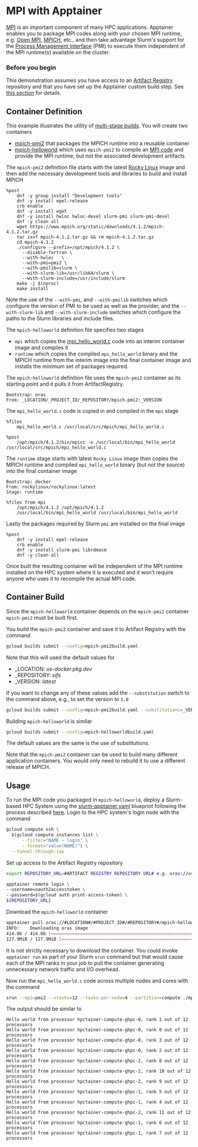 # MPI with Apptainer

[MPI](https://en.wikipedia.org/wiki/Message_Passing_Interface) is an important component of many HPC applications. Apptainer enables you to package MPI codes along with your chosen MPI runtime, e.g. [Open MPI](https://www.open-mpi.org/), [MPICH](https://www.mpich.org/), etc., and then take advantage Slurm's support for the [Process Management Interface](https://link.springer.com/chapter/10.1007/978-3-642-15646-5_4) (PMI) to execute them independent of the MPI runtime(s) available on the cluster.

### Before you begin
This demonstration assumes you have access to an [Artifact Registry](https://cloud.google.com/artifact-registry) repository and that you have set up the Apptainer custom build step. See [this section](../../README.md#before-you-begin) for details.

## Container Definition

This example illustrates the utility of [multi-stage builds](https://apptainer.org/docs/user/latest/definition_files.html#multi-stage-builds). You will create two containers
- [mpich-pmi2](./mpich-pmi2.def) that packages the MPICH runtime into a reusable container
- [mpich-helloworld](./mpich-helloworld.def) which uses `mpich-pmi2` to compile an [MPI code](./mpi_hello_world.c) and provide the MPI runtime, but not the associated development artifacts

The `mpich-pmi2` definition file starts with the latest [Rocky Linux](https://rockylinux.org/) image and then add the necessary development tools and libraries to build and install MPICH

```
%post
    dnf -y group install "Development tools"
    dnf -y install epel-release
    crb enable
    dnf -y install wget
    dnf -y install hwloc hwloc-devel slurm-pmi slurm-pmi-devel
    dnf -y clean all
    wget https://www.mpich.org/static/downloads/4.1.2/mpich-4.1.2.tar.gz
    tar zxvf mpich-4.1.2.tar.gz && rm mpich-4.1.2.tar.gz
    cd mpich-4.1.2
    ./configure --prefix=/opt/mpich/4.1.2 \
      --disable-fortran \
      --with-hwloc   \
      --with-pmi=pmi2 \
      --with-pmilib=slurm \
      --with-slurm-lib=/usr/lib64/slurm \
      --with-slurm-include=/usr/include/slurm
    make -j $(nproc)
    make install
```

Note the use of the `--with-pmi`, and `--with-pmilib` switches which configure the version of PMI to be used as well as the provider, and the `--with-slurm-lib` and `--with-slurm-include` switches which configure the paths to the Slurm libraries and include files.

The `mpich-helloworld` definition file specifies two stages
- `mpi` which copies the [mpi_hello_world.c](./mpi_hello_world.c) code into an interim container image and compiles it
- `runtime` which copies the compiled `mpi_hello_world` binary and the MPICH runtime from the interim image into the final container image and installs the minimum set of packages required.

The `mpich-helloworld` definition file uses the `mpich-pmi2` container as its starting point and it pulls it from ArtifactRegistry.

```
Bootstrap: oras
From: _LOCATION/_PROJECT_ID/_REPOSITORY/mpich-pmi2:_VERSION
```

The `mpi_hello_world.c` code is copied in and compiled in the `mpi` stage

```
%files
    mpi_hello_world.c /usr/local/src/mpich/mpi_hello_world.c

%post
    /opt/mpich/4.1.2/bin/mpicc -o /usr/local/bin/mpi_hello_world /usr/local/src/mpich/mpi_hello_world.c
```

The `runtime` stage starts with latest `Rocky Linux` image then copies the MPICH runtime and compiled `mpi_hello_world` binary (but not the source) into the final container image


```
Bootstrap: docker
From: rockylinux/rockylinux:latest
Stage: runtime

%files from mpi
    /opt/mpich/4.1.2 /opt/mpich/4.1.2
    /usr/local/bin/mpi_hello_world /usr/local/bin/mpi_hello_world
```

Lastly the packages required by Slurm `pmi` are installed on the final image

```
%post
    dnf -y install epel-release
    crb enable
    dnf -y install slurm-pmi librdmacm
    dnf -y clean all
```

Once built the resulting container will be independent of the MPI runtime installed on the HPC system where it is executed and it won't require anyone who uses it to recompile the actual MPI code.

## Container Build

Since the `mpich-helloworld` container depends on the `mpich-pmi2` container `mpich-pmi2` must be built first.

You build the `mpich-pmi2` container and save it to Artifact Registry with the command

```bash
gcloud builds submit --config=mpich-pmi2build.yaml
```

Note that this will used the default values for
- _LOCATION: _*us-docker.pkg.dev*_
- _REPOSITORY: _*sifs*_
- _VERSION: _*latest*_

If you want to change any of these values add the `--substitution` switch to the command above, e.g., to set the version to `1.0`

```bash
gcloud builds submit --config=mpich-pmi2build.yaml --substitutions=_VERSION=1.0
```

Building `mpich-helloworld` is similar

```bash
gcloud builds submit --config=mpich-helloworldbuild.yaml
```

The default values are the same is the use of substitutions.

Note that the `mpich-pmi2` container can be used to build many different application containers. You would only need to rebuild it to use a different release of MPICH.

## Usage

To run the MPI code you packaged in `mpich-helloworld`, deploy a Slurm-based HPC System using the [slurm-apptainer.yaml](../../../cluster/slurm-apptainer.yaml) blueprint following the process described [here](../../../cluster/README.md). Login to the HPC system's login node with the command

```bash
gcloud compute ssh \
  $(gcloud compute instances list \
      --filter="NAME ~ login" \
      --format="value(NAME)") \
  --tunnel-through-iap
```

Set up access to the Artifact Registry repository

```bash
export REPOSITORY_URL=#ARTIFACT REGISTRY REPOSITORY URL# e.g. oras://us-docker.pkg.dev/myproject/sifs
```

```bash
apptainer remote login \
--username=oauth2accesstoken \
--password=$(gcloud auth print-access-token) \ 
${REPOSITORY_URL}
```

Download the `mpich-helloworld` container

```bash
apptainer pull oras://#LOCATION#/#PROJECT_ID#/#REPOSITORY#/mpich-helloworld:latest
INFO:    Downloading oras image
414.0b / 414.0b [=============================================================================================================================] 100 %0s
127.9MiB / 127.9MiB [============================================================================================================] 100 % 199.8 MiB/s 0s
```

It is not strictly necessary to download the container. You could invoke `apptainer run` as part of your Slurm `srun` command but that would cause each of the MPI ranks in your job to pull the container generating unnecessary network traffic and I/O overhead.

Now run the `mpi_hello_world.c` code across multiple nodes and cores with the command

```bash
srun --mpi=pmi2 --ntasks=12 --tasks-per-node=4 --partition=compute ./mpich-helloworld_latest.sif /usr/local/bin/mpi_hello_world
```

The output should be similar to

```
Hello world from processor hpctainer-compute-ghpc-0, rank 1 out of 12 processors
Hello world from processor hpctainer-compute-ghpc-0, rank 0 out of 12 processors
Hello world from processor hpctainer-compute-ghpc-0, rank 3 out of 12 processors
Hello world from processor hpctainer-compute-ghpc-0, rank 2 out of 12 processors
Hello world from processor hpctainer-compute-ghpc-2, rank 8 out of 12 processors
Hello world from processor hpctainer-compute-ghpc-2, rank 10 out of 12 processors
Hello world from processor hpctainer-compute-ghpc-2, rank 9 out of 12 processors
Hello world from processor hpctainer-compute-ghpc-1, rank 5 out of 12 processors
Hello world from processor hpctainer-compute-ghpc-1, rank 4 out of 12 processors
Hello world from processor hpctainer-compute-ghpc-2, rank 11 out of 12 processors
Hello world from processor hpctainer-compute-ghpc-1, rank 6 out of 12 processors
Hello world from processor hpctainer-compute-ghpc-1, rank 7 out of 12 processors
```